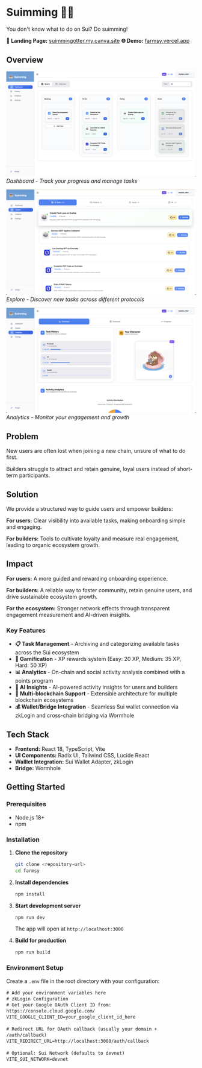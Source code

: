 # Suimming 🏊‍♂️

You don't know what to do on Sui? Do suimming!

**🚀 Landing Page:** [suimmingotter.my.canva.site](https://suimmingotter.my.canva.site/)
**🌐 Demo:** [farmsy.vercel.app](https://farmsy.vercel.app)

## Overview

![Dashboard](./dashboard.png)
*Dashboard - Track your progress and manage tasks*

![Explore](./explore.png)
*Explore - Discover new tasks across different protocols*

![Analytics](./analytic.png)
*Analytics - Monitor your engagement and growth*

## Problem

New users are often lost when joining a new chain, unsure of what to do first.

Builders struggle to attract and retain genuine, loyal users instead of short-term participants.

## Solution

We provide a structured way to guide users and empower builders:

**For users:** Clear visibility into available tasks, making onboarding simple and engaging.

**For builders:** Tools to cultivate loyalty and measure real engagement, leading to organic ecosystem growth.

## Impact

**For users:** A more guided and rewarding onboarding experience.

**For builders:** A reliable way to foster community, retain genuine users, and drive sustainable ecosystem growth.

**For the ecosystem:** Stronger network effects through transparent engagement measurement and AI-driven insights.

### Key Features

- **📋 Task Management** - Archiving and categorizing available tasks across the Sui ecosystem
- **🎯 Gamification** - XP rewards system (Easy: 20 XP, Medium: 35 XP, Hard: 50 XP)
- **📊 Analytics** - On-chain and social activity analysis combined with a points program
- **🤖 AI Insights** - AI-powered activity insights for users and builders
- **🔗 Multi-blockchain Support** - Extensible architecture for multiple blockchain ecosystems
- **💰 Wallet/Bridge Integration** - Seamless Sui wallet connection via zkLogin and cross-chain bridging via Wormhole



## Tech Stack

- **Frontend:** React 18, TypeScript, Vite
- **UI Components:** Radix UI, Tailwind CSS, Lucide React
- **Walllet Integration:** Sui Wallet Adapter, zkLogin
- **Bridge:** Wormhole

## Getting Started

### Prerequisites
- Node.js 18+
- npm

### Installation

1. **Clone the repository**
   ```bash
   git clone <repository-url>
   cd farmsy
   ```

2. **Install dependencies**
   ```bash
   npm install
   ```

3. **Start development server**
   ```bash
   npm run dev
   ```
   The app will open at `http://localhost:3000`

4. **Build for production**
   ```bash
   npm run build
   ```

### Environment Setup

Create a `.env` file in the root directory with your configuration:
```env
# Add your environment variables here
# zkLogin Configuration
# Get your Google OAuth Client ID from: https://console.cloud.google.com/
VITE_GOOGLE_CLIENT_ID=your_google_client_id_here

# Redirect URL for OAuth callback (usually your domain + /auth/callback)
VITE_REDIRECT_URL=http://localhost:3000/auth/callback

# Optional: Sui Network (defaults to devnet)
VITE_SUI_NETWORK=devnet
```